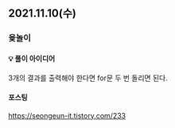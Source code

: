 ## 2021.11.10(수)

### 윷놀이


#### 💡 풀이 아이디어

3개의 결과를 출력해야 한다면 for문 두 번 돌리면 된다.


#### 포스팅
https://seongeun-it.tistory.com/233